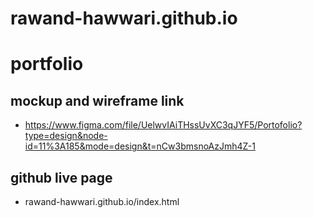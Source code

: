 # rawand-hawwari.github.io

# portfolio

## mockup and wireframe link
- https://www.figma.com/file/UelwvIAiTHssUvXC3qJYF5/Portofolio?type=design&node-id=11%3A185&mode=design&t=nCw3bmsnoAzJmh4Z-1

## github live page
- rawand-hawwari.github.io/index.html
